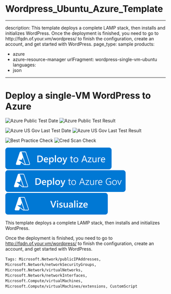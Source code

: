 # Wordpress_Ubuntu_Azure_Template
---
description: This template deploys a complete LAMP stack, then installs and initializes WordPress. Once the deployment is finished, you need to go to http&#58;//fqdn.of.your.vm/wordpress/ to finish the configuration, create an account, and get started with WordPress.
page_type: sample
products:
- azure
- azure-resource-manager
urlFragment: wordpress-single-vm-ubuntu
languages:
- json
---
# Deploy a single-VM WordPress to Azure

![Azure Public Test Date](https://azurequickstartsservice.blob.core.windows.net/badges/application-workloads/wordpress/wordpress-single-vm-ubuntu/PublicLastTestDate.svg)
![Azure Public Test Result](https://azurequickstartsservice.blob.core.windows.net/badges/application-workloads/wordpress/wordpress-single-vm-ubuntu/PublicDeployment.svg)

![Azure US Gov Last Test Date](https://azurequickstartsservice.blob.core.windows.net/badges/application-workloads/wordpress/wordpress-single-vm-ubuntu/FairfaxLastTestDate.svg)
![Azure US Gov Last Test Result](https://azurequickstartsservice.blob.core.windows.net/badges/application-workloads/wordpress/wordpress-single-vm-ubuntu/FairfaxDeployment.svg)

![Best Practice Check](https://azurequickstartsservice.blob.core.windows.net/badges/application-workloads/wordpress/wordpress-single-vm-ubuntu/BestPracticeResult.svg)
![Cred Scan Check](https://azurequickstartsservice.blob.core.windows.net/badges/application-workloads/wordpress/wordpress-single-vm-ubuntu/CredScanResult.svg)

[![Deploy To Azure](https://raw.githubusercontent.com/Azure/azure-quickstart-templates/master/1-CONTRIBUTION-GUIDE/images/deploytoazure.svg?sanitize=true)](https://portal.azure.com/#create/Microsoft.Template/uri/https%3A%2F%2Fraw.githubusercontent.com%2FAzure%2Fazure-quickstart-templates%2Fmaster%2Fapplication-workloads%2Fwordpress%2Fwordpress-single-vm-ubuntu%2Fazuredeploy.json)
[![Deploy To Azure US Gov](https://raw.githubusercontent.com/Azure/azure-quickstart-templates/master/1-CONTRIBUTION-GUIDE/images/deploytoazuregov.svg?sanitize=true)](https://portal.azure.us/#create/Microsoft.Template/uri/https%3A%2F%2Fraw.githubusercontent.com%2FAzure%2Fazure-quickstart-templates%2Fmaster%2Fapplication-workloads%2Fwordpress%2Fwordpress-single-vm-ubuntu%2Fazuredeploy.json)
[![Visualize](https://raw.githubusercontent.com/Azure/azure-quickstart-templates/master/1-CONTRIBUTION-GUIDE/images/visualizebutton.svg?sanitize=true)](http://armviz.io/#/?load=https%3A%2F%2Fraw.githubusercontent.com%2FAzure%2Fazure-quickstart-templates%2Fmaster%2Fapplication-workloads%2Fwordpress%2Fwordpress-single-vm-ubuntu%2Fazuredeploy.json)

This template deploys a complete LAMP stack, then installs and initializes WordPress.

Once the deployment is finished, you need to go to http://fqdn.of.your.vm/wordpress/ to finish the configuration, create an account, and get started with WordPress.

`Tags: Microsoft.Network/publicIPAddresses, Microsoft.Network/networkSecurityGroups, Microsoft.Network/virtualNetworks, Microsoft.Network/networkInterfaces, Microsoft.Compute/virtualMachines, Microsoft.Compute/virtualMachines/extensions, CustomScript`
